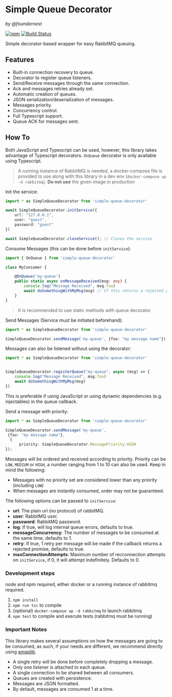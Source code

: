 Simple Queue Decorator
======================
_by @foundernest_

[![npm](https://img.shields.io/npm/v/simple-queue-decorator.svg)](https://www.npmjs.com/package/simple-queue-decorator)
[![Build Status](https://img.shields.io/travis/foundernest/simple-queue-decorator/master.svg?label=build)](https://travis-ci.org/foundernest/simple-queue-decorator)

Simple decorator-based wrapper for easy RabbitMQ queuing.

## Features

* Built-in connection recovery to queue.
* Decorator to register queue listeners.
* Send/Receive messages through the same connection.
* Ack and messages retries already set.
* Automatic creation of queues.
* JSON serialization/deserialization of messages.
* Messages priority.
* Concurrency control.
* Full Typescript support.
* Queue ACK for messages sent.

## How To
Both JavaScript and Typescript can be used, however, this library takes advantage of Typescript decorators. `OnQueue` decorator is only available using Typescript.

> A running instance of RabbitMQ is needed, a docker-compose file is provided to use along with this library in a dev env (`docker-compose up -d rabbitmq`). **Do not use** the given image in production

Init the service:

```ts
import * as SimpleQueueDecorator from 'simple-queue-decorator'

await SimpleQueueDecorator.initService({
    url: "127.0.0.1",
    user: "guest",
    password: "guest"
})

await SimpleQueueDecorator.closeService(); // Closes the service
```


Consume Messages (this can be done before `initService`):
```ts
import { OnQueue } from 'simple-queue-decorator'

class MyConsumer {

    @OnQueue('my-queue')
    public static async onMessageReceived(msg: any) {
        console.log("Message Received", msg.foo)
        await doSomethingWithMyMsg(msg) // If this returns a rejected promise, message will be re-queued once
    }
}
```

> It is recommended to use static methods with queue decorator

Send Messages (Service must be initiated beforehand):

```ts
import * as SimpleQueueDecorator from 'simple-queue-decorator'

SimpleQueueDecorator.sendMessage('my-queue', {foo: "my message name"})

```

Messages can also be listened without using the decorator:

```ts
import * as SimpleQueueDecorator from 'simple-queue-decorator'


SimpleQueueDecorator.registerQueue("my-queue", async (msg) => {
    console.log("Message Received", msg.foo)
    await doSomethingWithMyMsg(msg)
})
```

This is preferable if using JavaScript or using dynamic dependencies (e.g. injectables) in the queue callback.

Send a message with priority:

```ts
import * as SimpleQueueDecorator from 'simple-queue-decorator'

SimpleQueueDecorator.sendMessage('my-queue',
 {foo: "my message name"},
  {
      priority: SimpleQueueDecorator.MessagePriority.HIGH
});
```

Messages will be ordered and received according to priority. Priority can be `LOW`, `MEDIUM` or `HIGH`, a number ranging from 1 to 10 can also be used. Keep in mind the following:
* Messages with no priority set are considered lower than any priority (including `LOW`)
* When messages are instantly consumed, order may not be guaranteed.


The following options can be passed to `initService`:

* **url**: The plain url (no protocol) of rabbitMQ.
* **user**: RabbitMQ user.
* **password**: RabbitMQ password.
* **log**: If true, will log internal queue errors, defaults to true.
* **messageConcurrency**: The number of messages to be consumed at the same time, defaults to 1.
* **retry**: If true, 1 retry per message will be made if the callback returns a rejected promise, defaults to true.
* **maxConnectionAttempts**: Maximum number of recconnection attempts on `initService`, if 0, it will attempt indefinitely. Defaults to 0.

### Development steps
node and npm required, either docker or a running instance of rabbitmq required.

1. `npm install`
2. `npm run tsc` to compile
3. (optional) `docker-compose up -d rabbitmq` to launch rabbitmq
4. `npm test` to compile and execute tests (rabbitmq must be running)

### Important Notes

This library makes several assumptions on how the messages are going to be consumed, as such, if your needs are different, we recommend directly using [amqplib](https://www.npmjs.com/package/amqplib).

* A single retry will be done before completely dropping a message.
* Only one listener is attached to each queue.
* A single connection to be shared between all consumers.
* Queues are created with persistence.
* Messages are JSON formatted.
* By default, messages are consumed 1 at a time.
